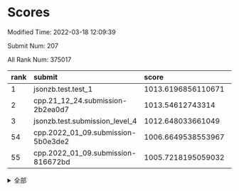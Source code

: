 # Scores

Modified Time: 2022-03-18 12:09:39

Submit Num: 207

All Rank Num: 375017

| rank |               submit               |       score        |       sigma        | pk_num |
| :--- | :--------------------------------- | :----------------- | :----------------- | :----- |
| 1    | jsonzb.test.test_1                 | 1013.6196856110671 | 0.8068947166037828 | 7245   |
| 2    | cpp.21_12_24.submission-2b2ea0d7   | 1013.54612743314   | 0.8127574446816329 | 7249   |
| 3    | jsonzb.test.submission_level_4     | 1012.648033661049  | 0.8089235185959873 | 7244   |
| 54   | cpp.2022_01_09.submission-5b0e3de2 | 1006.6649538553967 | 0.721773048362225  | 7252   |
| 55   | cpp.2022_01_09.submission-816672bd | 1005.7218195059032 | 0.7208633436012206 | 7248   |


<details>
<summary>全部</summary>

| rank |                 submit                 |       score        |       sigma        | pk_num |
| :--- | :------------------------------------- | :----------------- | :----------------- | :----- |
| 1    | jsonzb.test.test_1                     | 1013.6196856110671 | 0.8068947166037828 | 7245   |
| 2    | cpp.21_12_24.submission-2b2ea0d7       | 1013.54612743314   | 0.8127574446816329 | 7249   |
| 3    | jsonzb.test.submission_level_4         | 1012.648033661049  | 0.8089235185959873 | 7244   |
| 4    | gobigger.level_3.submission_level_3_47 | 1011.9945523240066 | 0.7728199856647066 | 7244   |
| 5    | gobigger.level_3.submission_level_3_44 | 1011.5362412162577 | 0.7799984225289093 | 7246   |
| 6    | gobigger.level_3.submission_level_3_27 | 1011.4396805318856 | 0.7691668828063966 | 7250   |
| 7    | gobigger.level_3.submission_level_3_36 | 1011.3398452881389 | 0.7850698226028787 | 7246   |
| 8    | gobigger.level_3.submission_level_3_49 | 1011.2388983645869 | 0.7692719018492024 | 7244   |
| 9    | gobigger.level_3.submission_level_3_40 | 1011.1019811943512 | 0.7550628717051275 | 7252   |
| 10   | gobigger.level_3.submission_level_3_11 | 1011.0132226414523 | 0.7536611409434666 | 7252   |
| 11   | gobigger.level_3.submission_level_3_43 | 1011.0099908778095 | 0.776251801281329  | 7245   |
| 12   | gobigger.level_3.submission_level_3_24 | 1010.9577065276122 | 0.7535349834801268 | 7248   |
| 13   | gobigger.level_3.submission_level_3_14 | 1010.9425398731936 | 0.7628467062518303 | 7246   |
| 14   | gobigger.level_3.submission_level_3_38 | 1010.7358338755109 | 0.7679883403675763 | 7250   |
| 15   | gobigger.level_3.submission_level_3_10 | 1010.6120806954815 | 0.7782703589678572 | 7251   |
| 16   | gobigger.level_3.submission_level_3_45 | 1010.6013143632983 | 0.7551598116519638 | 7253   |
| 17   | gobigger.level_3.submission_level_3_4  | 1010.4989078295602 | 0.7660712197881875 | 7246   |
| 18   | gobigger.level_3.submission_level_3_25 | 1010.4963497133554 | 0.7625930386412788 | 7244   |
| 19   | gobigger.level_3.submission_level_3_34 | 1010.464379342529  | 0.75935945565053   | 7244   |
| 20   | gobigger.level_3.submission_level_3_6  | 1010.4221899687006 | 0.7559552449510676 | 7247   |
| 21   | gobigger.level_3.submission_level_3_15 | 1010.4011249063468 | 0.752505676504885  | 7251   |
| 22   | gobigger.level_3.submission_level_3_28 | 1010.3855495388046 | 0.781470075932904  | 7248   |
| 23   | gobigger.level_3.submission_level_3_33 | 1010.3222703718965 | 0.7749493637987241 | 7243   |
| 24   | gobigger.level_3.submission_level_3_2  | 1010.2714135465544 | 0.7621525168112963 | 7249   |
| 25   | gobigger.level_3.submission_level_3_42 | 1010.245878953874  | 0.7587829892324623 | 7251   |
| 26   | gobigger.level_3.submission_level_3_0  | 1010.2338795969147 | 0.7442519936401089 | 7250   |
| 27   | gobigger.level_3.submission_level_3_20 | 1010.1214660148113 | 0.7618169768618475 | 7247   |
| 28   | gobigger.level_3.submission_level_3_48 | 1010.0801208252368 | 0.759478485614465  | 7249   |
| 29   | gobigger.level_3.submission_level_3_21 | 1009.9261308162212 | 0.754720596170636  | 7246   |
| 30   | gobigger.level_3.submission_level_3_30 | 1009.9257070812746 | 0.7554999139284672 | 7248   |
| 31   | gobigger.level_3.submission_level_3_32 | 1009.9223860108044 | 0.7541424653196005 | 7244   |
| 32   | gobigger.level_3.submission_level_3_23 | 1009.8561254220233 | 0.7635825868698423 | 7250   |
| 33   | gobigger.level_3.submission_level_3_9  | 1009.8284422784182 | 0.7531307357252768 | 7246   |
| 34   | gobigger.level_3.submission_level_3_37 | 1009.5873261894793 | 0.7470372285270882 | 7248   |
| 35   | gobigger.level_3.submission_level_3_31 | 1009.5733998510128 | 0.7708029890646642 | 7242   |
| 36   | gobigger.level_3.submission_level_3_22 | 1009.5586941627171 | 0.7608544010903693 | 7246   |
| 37   | gobigger.level_3.submission_level_3_16 | 1009.5324438004616 | 0.7705222227333542 | 7244   |
| 38   | gobigger.level_3.submission_level_3_3  | 1009.5243097427739 | 0.7552013538821213 | 7248   |
| 39   | gobigger.level_3.submission_level_3_5  | 1009.4599960599102 | 0.7619454794817374 | 7254   |
| 40   | gobigger.level_3.submission_level_3_39 | 1009.444080582979  | 0.7687466817574138 | 7243   |
| 41   | gobigger.level_3.submission_level_3_12 | 1009.4367158225306 | 0.7528086785971909 | 7246   |
| 42   | gobigger.level_3.submission_level_3_1  | 1009.4318699536917 | 0.7647042242488393 | 7244   |
| 43   | gobigger.level_3.submission_level_3_29 | 1009.3910017771038 | 0.7615185338464041 | 7246   |
| 44   | gobigger.level_3.submission_level_3_17 | 1009.3402833935908 | 0.7502144224245314 | 7248   |
| 45   | gobigger.level_3.submission_level_3_13 | 1009.3156061439314 | 0.757187625961394  | 7245   |
| 46   | gobigger.level_3.submission_level_3_7  | 1009.2002945163837 | 0.7474025321752737 | 7246   |
| 47   | gobigger.level_3.submission_level_3_35 | 1009.0756597532397 | 0.7360372698779724 | 7247   |
| 48   | gobigger.level_3.submission_level_3_18 | 1008.9650164636047 | 0.7669192231493674 | 7243   |
| 49   | gobigger.level_3.submission_level_3_8  | 1008.9465284256469 | 0.7569938083564378 | 7248   |
| 50   | gobigger.level_3.submission_level_3_46 | 1008.8530843822405 | 0.7347973080226332 | 7246   |
| 51   | gobigger.level_3.submission_level_3_26 | 1008.8274011460124 | 0.7439427443807424 | 7248   |
| 52   | gobigger.level_3.submission_level_3_41 | 1008.6969298854585 | 0.7553661278888427 | 7244   |
| 53   | gobigger.level_3.submission_level_3_19 | 1008.5601086334606 | 0.7409540734904907 | 7243   |
| 54   | cpp.2022_01_09.submission-5b0e3de2     | 1006.6649538553967 | 0.721773048362225  | 7252   |
| 55   | cpp.2022_01_09.submission-816672bd     | 1005.7218195059032 | 0.7208633436012206 | 7248   |
| 56   | gobigger.level_1.submission_level_1_12 | 1004.445725929799  | 0.7251576635476505 | 7247   |
| 57   | gobigger.level_1.submission_level_1_38 | 1004.3384971106238 | 0.7260561834861419 | 7250   |
| 58   | gobigger.level_1.submission_level_1_5  | 1004.3176319704022 | 0.7130821557819278 | 7245   |
| 59   | gobigger.level_1.submission_level_1_19 | 1004.2675342535199 | 0.7166190002969052 | 7248   |
| 60   | gobigger.level_1.submission_level_1_48 | 1004.1242425781066 | 0.7148016853579974 | 7242   |
| 61   | gobigger.level_1.submission_level_1_49 | 1004.0245114892467 | 0.7284921141276386 | 7250   |
| 62   | gobigger.level_1.submission_level_1_11 | 1004.0190812345633 | 0.7297859153795614 | 7246   |
| 63   | gobigger.level_1.submission_level_1_28 | 1003.9527783297823 | 0.7382080896522834 | 7248   |
| 64   | gobigger.level_1.submission_level_1_37 | 1003.9346599225331 | 0.7160391572596596 | 7250   |
| 65   | gobigger.level_1.submission_level_1_40 | 1003.8950043570983 | 0.7202721550210712 | 7248   |
| 66   | gobigger.level_1.submission_level_1_27 | 1003.8942063278836 | 0.7102452833630465 | 7243   |
| 67   | gobigger.level_1.submission_level_1_43 | 1003.8539025987644 | 0.7150296475593665 | 7241   |
| 68   | gobigger.level_1.submission_level_1_25 | 1003.8111032998041 | 0.7215199412935737 | 7254   |
| 69   | gobigger.level_1.submission_level_1_47 | 1003.797966257677  | 0.7128464029572251 | 7247   |
| 70   | gobigger.level_1.submission_level_1_32 | 1003.7291801252657 | 0.7441096780744668 | 7246   |
| 71   | gobigger.level_1.submission_level_1_26 | 1003.6301977711762 | 0.718442537116518  | 7245   |
| 72   | gobigger.level_1.submission_level_1_42 | 1003.6042159233396 | 0.7260672005169464 | 7247   |
| 73   | gobigger.level_1.submission_level_1_15 | 1003.5908018511719 | 0.7159993748887249 | 7249   |
| 74   | gobigger.level_1.submission_level_1_8  | 1003.5900052748015 | 0.7282212748616842 | 7247   |
| 75   | gobigger.level_1.submission_level_1_30 | 1003.5647193724775 | 0.7113267517064542 | 7249   |
| 76   | gobigger.level_1.submission_level_1_23 | 1003.5188935429961 | 0.713620638665324  | 7246   |
| 77   | gobigger.level_1.submission_level_1_16 | 1003.4937954432352 | 0.7074786586097241 | 7246   |
| 78   | gobigger.level_1.submission_level_1_0  | 1003.4086013859533 | 0.7068220213041042 | 7247   |
| 79   | gobigger.level_1.submission_level_1_34 | 1003.3989856136255 | 0.7182045858184032 | 7241   |
| 80   | gobigger.level_1.submission_level_1_33 | 1003.3898981313131 | 0.7104067745286294 | 7242   |
| 81   | gobigger.level_1.submission_level_1_17 | 1003.3614366577586 | 0.7113347226572163 | 7250   |
| 82   | gobigger.level_1.submission_level_1_20 | 1003.3578346091949 | 0.7157937385090677 | 7248   |
| 83   | gobigger.level_1.submission_level_1_45 | 1003.266379537774  | 0.724169239170313  | 7247   |
| 84   | gobigger.level_1.submission_level_1_36 | 1003.2656673096624 | 0.7096760897326196 | 7248   |
| 85   | gobigger.level_1.submission_level_1_41 | 1003.263662522997  | 0.7165482295964303 | 7248   |
| 86   | gobigger.level_1.submission_level_1_31 | 1003.251919962895  | 0.7232923255728746 | 7248   |
| 87   | gobigger.level_1.submission_level_1_44 | 1003.1134714682103 | 0.7188437703760523 | 7246   |
| 88   | gobigger.level_1.submission_level_1_14 | 1003.0098259999363 | 0.7175746243176342 | 7249   |
| 89   | gobigger.level_1.submission_level_1_24 | 1002.9826641280246 | 0.7190833861370569 | 7245   |
| 90   | gobigger.level_1.submission_level_1_46 | 1002.9542946787345 | 0.7182038603464127 | 7247   |
| 91   | gobigger.level_1.submission_level_1_39 | 1002.9402322411072 | 0.7226745324658396 | 7244   |
| 92   | gobigger.level_1.submission_level_1_13 | 1002.9103745282158 | 0.7202232055742023 | 7251   |
| 93   | gobigger.level_1.submission_level_1_6  | 1002.8680395295104 | 0.7178187484920191 | 7250   |
| 94   | gobigger.level_1.submission_level_1_9  | 1002.7692137867216 | 0.7016500171405509 | 7244   |
| 95   | gobigger.level_1.submission_level_1_22 | 1002.7658877678169 | 0.7229369761309623 | 7250   |
| 96   | gobigger.level_1.submission_level_1_3  | 1002.7593507239565 | 0.7136332338973487 | 7241   |
| 97   | gobigger.level_1.submission_level_1_21 | 1002.6880573082826 | 0.7095100643969194 | 7248   |
| 98   | gobigger.level_1.submission_level_1_18 | 1002.6192225959784 | 0.7232887586147544 | 7244   |
| 99   | gobigger.level_1.submission_level_1_29 | 1002.6183427714341 | 0.7138404556678771 | 7246   |
| 100  | gobigger.level_1.submission_level_1_2  | 1002.5972459918984 | 0.7227572640966269 | 7250   |
| 101  | gobigger.level_1.submission_level_1_35 | 1002.3538275971292 | 0.7073899445168832 | 7244   |
| 102  | gobigger.level_1.submission_level_1_4  | 1002.2999062145594 | 0.7149047871967289 | 7248   |
| 103  | gobigger.level_1.submission_level_1_10 | 1002.2597889680197 | 0.712808513068067  | 7245   |
| 104  | gobigger.level_1.submission_level_1_1  | 1002.1893452575313 | 0.7109518770913023 | 7249   |
| 105  | gobigger.level_1.submission_level_1_7  | 1002.0236359501708 | 0.7153672983842738 | 7251   |
| 106  | gobigger.random.submission_random_45   | 997.5214782949248  | 0.7136823933820746 | 7246   |
| 107  | gobigger.random.submission_random_8    | 996.9797621966414  | 0.7027808641598656 | 7251   |
| 108  | gobigger.random.submission_random_42   | 996.8442954064277  | 0.7112838323615739 | 7250   |
| 109  | gobigger.random.submission_random_31   | 996.5381853379358  | 0.713240860623504  | 7246   |
| 110  | gobigger.random.submission_random_29   | 996.528048896085   | 0.6963490620079634 | 7246   |
| 111  | gobigger.random.submission_random_18   | 996.5225817895312  | 0.710290068137719  | 7249   |
| 112  | gobigger.random.submission_random_44   | 996.4531164949593  | 0.7100270433544666 | 7246   |
| 113  | gobigger.random.submission_random_7    | 996.4527468572356  | 0.7166788814217464 | 7245   |
| 114  | gobigger.random.submission_random_41   | 996.4178171993516  | 0.7028221117042986 | 7245   |
| 115  | gobigger.random.submission_random_38   | 996.3901688374441  | 0.712860310985131  | 7250   |
| 116  | gobigger.random.submission_random_49   | 996.3835110056128  | 0.7188450574664178 | 7248   |
| 117  | gobigger.random.submission_random_4    | 996.352547423121   | 0.7064557391819181 | 7249   |
| 118  | gobigger.random.submission_random_3    | 996.275306044582   | 0.7144645399866343 | 7251   |
| 119  | gobigger.random.submission_random_12   | 996.253705476427   | 0.7290497054969057 | 7246   |
| 120  | gobigger.random.submission_random_17   | 996.2408520442486  | 0.7123412390844951 | 7247   |
| 121  | gobigger.random.submission_random_25   | 996.1655389174441  | 0.7025111592573794 | 7249   |
| 122  | gobigger.random.submission_random_0    | 996.1506928877375  | 0.7079466210977242 | 7243   |
| 123  | gobigger.random.submission_random_33   | 996.1474463050668  | 0.7172953727609135 | 7246   |
| 124  | gobigger.random.submission_random_16   | 996.1434251122973  | 0.715028011113191  | 7245   |
| 125  | gobigger.random.submission_random_15   | 996.1202354745142  | 0.7104577330509652 | 7245   |
| 126  | gobigger.random.submission_random_27   | 996.0871789914951  | 0.7032784838670484 | 7243   |
| 127  | gobigger.random.submission_random_24   | 996.0513519054589  | 0.7140004144269806 | 7247   |
| 128  | gobigger.random.submission_random_36   | 995.9701452029831  | 0.7196233628738218 | 7246   |
| 129  | gobigger.random.submission_random_40   | 995.9652671372909  | 0.7166318337172088 | 7245   |
| 130  | gobigger.random.submission_random_39   | 995.931589536095   | 0.7060816539237549 | 7244   |
| 131  | gobigger.random.submission_random_46   | 995.9068612542045  | 0.7153518539717656 | 7247   |
| 132  | gobigger.random.submission_random_14   | 995.8645809612033  | 0.704882206495199  | 7243   |
| 133  | gobigger.random.submission_random_43   | 995.8561323954391  | 0.7052673746066178 | 7245   |
| 134  | gobigger.random.submission_random_2    | 995.8485048943501  | 0.7148007403612211 | 7244   |
| 135  | gobigger.random.submission_random_47   | 995.8481731335555  | 0.7209047092483347 | 7242   |
| 136  | gobigger.random.submission_random_5    | 995.8217368908774  | 0.7021437204472732 | 7242   |
| 137  | gobigger.random.submission_random_9    | 995.8112001236411  | 0.716225027246254  | 7244   |
| 138  | gobigger.random.submission_random_34   | 995.783868093484   | 0.7010074521176045 | 7245   |
| 139  | gobigger.random.submission_random_32   | 995.6851831585141  | 0.7077301152292056 | 7248   |
| 140  | gobigger.random.submission_random_30   | 995.6440214229316  | 0.7088249221337903 | 7243   |
| 141  | gobigger.random.submission_random_11   | 995.5658964468498  | 0.7248651982892153 | 7245   |
| 142  | gobigger.random.submission_random_37   | 995.5436623676919  | 0.7082837910516793 | 7247   |
| 143  | gobigger.random.submission_random_19   | 995.4599145584909  | 0.704766819373761  | 7245   |
| 144  | gobigger.random.submission_random_21   | 995.4588701640542  | 0.7081472560125494 | 7248   |
| 145  | gobigger.random.submission_random_48   | 995.4306678433081  | 0.7164777434633485 | 7248   |
| 146  | gobigger.random.submission_random_28   | 995.4221199434324  | 0.7078303507338001 | 7246   |
| 147  | gobigger.random.submission_random_10   | 995.4021072771918  | 0.7039433416877315 | 7248   |
| 148  | gobigger.random.submission_random_13   | 995.3924771046638  | 0.7221569924910219 | 7248   |
| 149  | gobigger.random.submission_random_22   | 995.3597623184229  | 0.7106635170149894 | 7245   |
| 150  | gobigger.random.submission_random_35   | 995.2968874379762  | 0.7193815979410118 | 7246   |
| 151  | gobigger.random.submission_random_20   | 995.2331367416039  | 0.7217597656969724 | 7246   |
| 152  | gobigger.random.submission_random_23   | 995.0920414592031  | 0.7247806388395234 | 7242   |
| 153  | gobigger.random.submission_random_26   | 995.0792138132857  | 0.7116569471221217 | 7249   |
| 154  | gobigger.random.submission_random_1    | 994.8218862480401  | 0.7093359322620401 | 7242   |
| 155  | gobigger.random.submission_random_6    | 994.7403555900434  | 0.7216365128732803 | 7240   |
| 156  | gobigger.level_2.submission_level_2_13 | 994.2974761118546  | 0.731770445839885  | 7246   |
| 157  | gobigger.level_2.submission_level_2_46 | 993.8373731227362  | 0.7365627885964646 | 7244   |
| 158  | gobigger.level_2.submission_level_2_22 | 993.7548834998632  | 0.7348608838361625 | 7250   |
| 159  | gobigger.level_2.submission_level_2_26 | 993.5087022326163  | 0.7430592407340811 | 7251   |
| 160  | gobigger.level_2.submission_level_2_32 | 993.3695761118344  | 0.7303457215952496 | 7244   |
| 161  | gobigger.level_2.submission_level_2_45 | 993.2705315627129  | 0.7375745270047358 | 7244   |
| 162  | gobigger.level_2.submission_level_2_41 | 993.0447417286787  | 0.7211832381100524 | 7244   |
| 163  | gobigger.level_2.submission_level_2_48 | 993.0012048744907  | 0.7543697483545475 | 7246   |
| 164  | gobigger.level_2.submission_level_2_49 | 992.8686740623186  | 0.7493219146844505 | 7241   |
| 165  | gobigger.level_2.submission_level_2_5  | 992.7806683464735  | 0.7509891454256182 | 7248   |
| 166  | gobigger.level_2.submission_level_2_47 | 992.6899909348928  | 0.7530119392796343 | 7249   |
| 167  | gobigger.level_2.submission_level_2_39 | 992.6443645317563  | 0.7326279894904318 | 7244   |
| 168  | gobigger.level_2.submission_level_2_30 | 992.5483894120017  | 0.7575617720519919 | 7252   |
| 169  | gobigger.level_2.submission_level_2_12 | 992.5020720139435  | 0.7558168588104714 | 7242   |
| 170  | gobigger.level_2.submission_level_2_16 | 992.4697951008488  | 0.7563940004867913 | 7244   |
| 171  | gobigger.level_2.submission_level_2_14 | 992.4405558304636  | 0.7490759320265958 | 7245   |
| 172  | gobigger.level_2.submission_level_2_25 | 992.3318983804298  | 0.7371335018562545 | 7241   |
| 173  | gobigger.level_2.submission_level_2_29 | 992.2364439006512  | 0.74796374118858   | 7247   |
| 174  | gobigger.level_2.submission_level_2_3  | 992.129429915835   | 0.7658255995073207 | 7245   |
| 175  | gobigger.level_2.submission_level_2_2  | 992.0734511775838  | 0.7300845950989676 | 7247   |
| 176  | gobigger.level_2.submission_level_2_43 | 991.9971159200372  | 0.7589050466948719 | 7250   |
| 177  | gobigger.level_2.submission_level_2_21 | 991.9601207020677  | 0.7345073606296461 | 7245   |
| 178  | gobigger.level_2.submission_level_2_19 | 991.8938112611571  | 0.7532336464450861 | 7251   |
| 179  | gobigger.level_2.submission_level_2_1  | 991.8387948210955  | 0.7568255238712254 | 7247   |
| 180  | gobigger.level_2.submission_level_2_4  | 991.8048658605408  | 0.7397038035003685 | 7252   |
| 181  | gobigger.level_2.submission_level_2_34 | 991.8025395659839  | 0.7690136274189797 | 7247   |
| 182  | gobigger.level_2.submission_level_2_7  | 991.7684971100223  | 0.7359114787602116 | 7243   |
| 183  | gobigger.level_2.submission_level_2_42 | 991.7339256094699  | 0.7654212780405798 | 7251   |
| 184  | gobigger.level_2.submission_level_2_44 | 991.7265253533932  | 0.7733264934934024 | 7250   |
| 185  | gobigger.level_2.submission_level_2_20 | 991.7201926318049  | 0.7566144131473397 | 7249   |
| 186  | gobigger.level_2.submission_level_2_17 | 991.7050780178596  | 0.7598244584509527 | 7248   |
| 187  | gobigger.level_2.submission_level_2_36 | 991.6762645796713  | 0.7345163702883248 | 7243   |
| 188  | gobigger.level_2.submission_level_2_9  | 991.673775320266   | 0.745129204353386  | 7244   |
| 189  | gobigger.level_2.submission_level_2_24 | 991.6350124696302  | 0.7568090960098532 | 7242   |
| 190  | gobigger.level_2.submission_level_2_15 | 991.5990849856464  | 0.7476906281315089 | 7246   |
| 191  | gobigger.level_2.submission_level_2_31 | 991.5920695439551  | 0.762076224795933  | 7248   |
| 192  | gobigger.level_2.submission_level_2_23 | 991.3937965852234  | 0.7480408745975464 | 7248   |
| 193  | gobigger.level_2.submission_level_2_18 | 991.2927742081454  | 0.7369037604484009 | 7247   |
| 194  | gobigger.level_2.submission_level_2_10 | 991.2808371414947  | 0.7708753649013154 | 7250   |
| 195  | gobigger.level_2.submission_level_2_6  | 991.2786756964141  | 0.7546287404591102 | 7247   |
| 196  | gobigger.level_2.submission_level_2_0  | 991.1348030593317  | 0.752641159621869  | 7247   |
| 197  | gobigger.level_2.submission_level_2_28 | 991.1080817947258  | 0.7559338523817508 | 7247   |
| 198  | gobigger.level_2.submission_level_2_33 | 991.0979872613218  | 0.7700288537196857 | 7250   |
| 199  | gobigger.level_2.submission_level_2_37 | 991.0744775335738  | 0.7732835021707483 | 7248   |
| 200  | gobigger.level_2.submission_level_2_11 | 991.0737300523197  | 0.7545714810584468 | 7250   |
| 201  | gobigger.level_2.submission_level_2_35 | 990.9917158687413  | 0.7516188168836303 | 7248   |
| 202  | gobigger.level_2.submission_level_2_8  | 990.83679305581    | 0.7447339404052952 | 7248   |
| 203  | gobigger.level_2.submission_level_2_27 | 990.7151166935971  | 0.7481309970859185 | 7248   |
| 204  | gobigger.level_2.submission_level_2_40 | 990.5287553140301  | 0.7648024095384863 | 7254   |
| 205  | gobigger.level_2.submission_level_2_38 | 990.4230295002059  | 0.7724061726332239 | 7250   |
| 206  | gobigger.none.submission_none_0        | 976.5333392933862  | 1.3815126701677893 | 7244   |
| 207  | gobigger.none.submission_none_1        | 974.9342929940889  | 1.531983672524221  | 7247   |

</details>